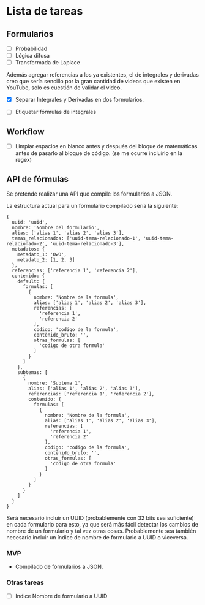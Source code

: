 # Lista de tareas

## Formularios

- [ ] Probabilidad
- [ ] Lógica difusa
- [ ] Transformada de Laplace

Además agregar referencias a los ya existentes, el de integrales y derivadas creo que sería sencillo por la gran cantidad de videos que existen en YouTube, solo es cuestión de validar el video.

- [x] Separar Integrales y Derivadas en dos formularios.
- [ ] Etiquetar fórmulas de integrales


## Workflow
- [ ] Limpiar espacios en blanco antes y después del bloque de matemáticas antes de pasarlo al bloque de código. (se me ocurre incluirlo en la regex)

## API de fórmulas

Se pretende realizar una API que compile los formularios a JSON.

La estructura actual para un formulario compilado sería la siguiente:

```
{
  uuid: 'uuid',
  nombre: 'Nombre del formulario',
  alias: ['alias 1', 'alias 2', 'alias 3'],
  temas_relacionados: ['uuid-tema-relacionado-1', 'uuid-tema-relacionado-2', 'uuid-tema-relacionado-3'],
  metadatos: {
    metadato_1: 'OwO',
    metadato_2: [1, 2, 3]
  },
  referencias: ['referencia 1', 'referencia 2'],
  contenido: {
    default: {
      formulas: [
        {
          nombre: 'Nombre de la formula',
          alias: ['alias 1', 'alias 2', 'alias 3'],
          referencias: [
            'referencia 1',
            'referencia 2'
          ],
          codigo: 'codigo de la formula',
          contenido_bruto: '',
          otras_formulas: [
            'codigo de otra formula'
          ]
        }
      ]
    },
    subtemas: [
      {
        nombre: 'Subtema 1',
        alias: ['alias 1', 'alias 2', 'alias 3'],
        referencias: ['referencia 1', 'referencia 2'],
        contenido: {
          formulas: [
            {
              nombre: 'Nombre de la formula',
              alias: ['alias 1', 'alias 2', 'alias 3'],
              referencias: [
                'referencia 1',
                'referencia 2'
              ],
              codigo: 'codigo de la formula',
              contenido_bruto: '',
              otras_formulas: [
                'codigo de otra formula'
              ]
            }
          ]
        }
      }
    ]
  }
}
```

Será necesario incluir un UUID (probablemente con 32 bits sea suficiente) en cada formulario para esto, ya que será más fácil detectar los cambios de nombre de un formulario y tal vez otras cosas. Probablemente sea también necesario incluir un índice de nombre de formulario a UUID o viceversa.

### MVP

- Compilado de formularios a JSON.

### Otras tareas

- [ ] Indice Nombre de formulario a UUID
